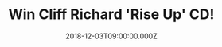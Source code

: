---
campaign-uuid: "c-560dc272-168f-429f-bf5e-3b522e1cd67b"
type: "Competition"
category: "Music"
date: "2018-12-03T09:00:00.000Z"
end-date: "2019-01-03T23:59:00.000Z"
disable-form: false
is_promoted: false
has_entry_page: true
title: "Win Cliff Richard 'Rise Up' CD!"
competition-description: "<p>Sir Cliff Richard returns with his first album of new\
  \ material in 14 years, produced by Rupert Christie. We have a copy of the brand\
  \ new Cliff Richard’s new album to one of our lucky members to win and get stuck\
  \ into Sir Richard’s new tunes! The album draws on new songwriting talent as well\
  \ as teaming up with some of his biggest hit writers.</p>\n<p>Want it? Click below\
  \ for a chance to win!</p>\n"
hero-header: "Win Cliff Richard 'Rise Up' CD!"
terms-confirmation: "N/A"
banner-img: "https://assets.expresslyapp.com/asset-c1ce137c-18bb-4c04-bd22-aaeb686913f8.jpg"
logo-left-href: "http://club.expressly.io"
logo-left-image: "https://assets.expresslyapp.com/asset-f7c34b26-523b-4e9b-887d-d613ec2de141.jpg"
logo-left-title: "Expressly Club"
bg-image-hero: "https://assets.expresslyapp.com/asset-9ae955e7-37ea-489b-bb75-289051ba5eca.jpg"
bg-image-first: "https://assets.expresslyapp.com/asset-08f3e544-7139-47a2-8612-ded5d83319ed.jpg"
section1-content: "<p>Recorded at Miami’s Criteria Studios in 2018, the album not\
  \ only features title track 'Rise Up' written by Devil Woman hitmaker Terry Britten\
  \ and his co-writer Graham Lyle but other new up-tempo contemporary songs including\
  \ 'Reborn' written by Chris Eaton (Saviour’s Day).</p>\n<p>Sir Cliff reunites with\
  \ Olivia Newton-John for the first time in 23 years on 'Everybody’s Someone' the\
  \ album also features four newly recorded tracks with The Royal Philharmonic Orchestra:\
  \ Devil Woman, The Minute You’re Gone, Miss You Nights and Some People.</p>\n<p>Cliff\
  \ Richard is back and we want YOU to enjoy his new album as much as we do! Enter\
  \ the form below and it could be coming home with you! Good luck!</p>\n"
entry-title: "Win Cliff Richard 'Rise Up' CD!"
entry-content: "<p>Enter the draw to win  Cliff Richard 'Rise Up' CD before 23:59\
  \ on 3rd of January 2018.</p>\n"
has-winner: false
prize-description: "Cliff Richard 'Rise Up' CD!"
special-conditions: "Multiple entries are allowed up to one every day.\r\nThis competition\
  \ is also available on: https://aaa.nme.com/competitions/little-cliff-richard-rise-up-cd"
country-restrictions:
- "GB"
- "US"
---